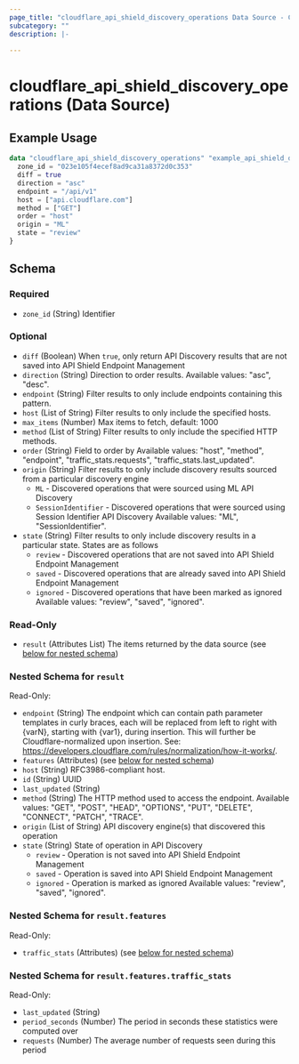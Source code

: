 ```yaml
---
page_title: "cloudflare_api_shield_discovery_operations Data Source - Cloudflare"
subcategory: ""
description: |-
  
---
```


# cloudflare_api_shield_discovery_operations (Data Source)



## Example Usage

```terraform
data "cloudflare_api_shield_discovery_operations" "example_api_shield_discovery_operations" {
  zone_id = "023e105f4ecef8ad9ca31a8372d0c353"
  diff = true
  direction = "asc"
  endpoint = "/api/v1"
  host = ["api.cloudflare.com"]
  method = ["GET"]
  order = "host"
  origin = "ML"
  state = "review"
}
```

<!-- schema generated by tfplugindocs -->
## Schema

### Required

- `zone_id` (String) Identifier

### Optional

- `diff` (Boolean) When `true`, only return API Discovery results that are not saved into API Shield Endpoint Management
- `direction` (String) Direction to order results.
Available values: "asc", "desc".
- `endpoint` (String) Filter results to only include endpoints containing this pattern.
- `host` (List of String) Filter results to only include the specified hosts.
- `max_items` (Number) Max items to fetch, default: 1000
- `method` (List of String) Filter results to only include the specified HTTP methods.
- `order` (String) Field to order by
Available values: "host", "method", "endpoint", "traffic_stats.requests", "traffic_stats.last_updated".
- `origin` (String) Filter results to only include discovery results sourced from a particular discovery engine
  * `ML` - Discovered operations that were sourced using ML API Discovery
  * `SessionIdentifier` - Discovered operations that were sourced using Session Identifier API Discovery
Available values: "ML", "SessionIdentifier".
- `state` (String) Filter results to only include discovery results in a particular state. States are as follows
  * `review` - Discovered operations that are not saved into API Shield Endpoint Management
  * `saved` - Discovered operations that are already saved into API Shield Endpoint Management
  * `ignored` - Discovered operations that have been marked as ignored
Available values: "review", "saved", "ignored".

### Read-Only

- `result` (Attributes List) The items returned by the data source (see [below for nested schema](#nestedatt--result))

<a id="nestedatt--result"></a>
### Nested Schema for `result`

Read-Only:

- `endpoint` (String) The endpoint which can contain path parameter templates in curly braces, each will be replaced from left to right with {varN}, starting with {var1}, during insertion. This will further be Cloudflare-normalized upon insertion. See: https://developers.cloudflare.com/rules/normalization/how-it-works/.
- `features` (Attributes) (see [below for nested schema](#nestedatt--result--features))
- `host` (String) RFC3986-compliant host.
- `id` (String) UUID
- `last_updated` (String)
- `method` (String) The HTTP method used to access the endpoint.
Available values: "GET", "POST", "HEAD", "OPTIONS", "PUT", "DELETE", "CONNECT", "PATCH", "TRACE".
- `origin` (List of String) API discovery engine(s) that discovered this operation
- `state` (String) State of operation in API Discovery
  * `review` - Operation is not saved into API Shield Endpoint Management
  * `saved` - Operation is saved into API Shield Endpoint Management
  * `ignored` - Operation is marked as ignored
Available values: "review", "saved", "ignored".

<a id="nestedatt--result--features"></a>
### Nested Schema for `result.features`

Read-Only:

- `traffic_stats` (Attributes) (see [below for nested schema](#nestedatt--result--features--traffic_stats))

<a id="nestedatt--result--features--traffic_stats"></a>
### Nested Schema for `result.features.traffic_stats`

Read-Only:

- `last_updated` (String)
- `period_seconds` (Number) The period in seconds these statistics were computed over
- `requests` (Number) The average number of requests seen during this period


